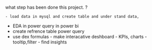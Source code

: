   what step has been done this project. ?

    - load data in mysql and create table and under stand data,
   - EDA in power query in power bi
   -  create refrence table power query
   -  use dex formulas
    - make interacative deshboard 
    - KPIs, charts
     - tooltip,filter
     - find insights
